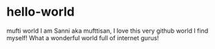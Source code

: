 # hello-world
mufti world
I am Sanni aka mufttisan, I love this very github world I find myself!
What a wonderful world full of internet gurus!
